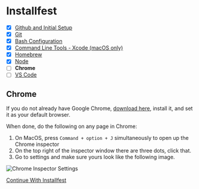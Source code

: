 # Installfest

- [x] [Github and Initial Setup](github.md)
- [x] [Git](git.md)
- [x] [Bash Configuration](bash.md)
- [x] [Command Line Tools - Xcode (macOS only)](command_line_tools.md)
- [x] [Homebrew](homebrew.md)
- [x] [Node](node.md)
- [ ] **Chrome**
- [ ] [VS Code](vscode.md)

## Chrome

If you do not already have Google Chrome, [download here](https://www.google.com/chrome/browser/desktop/index.html), install it, and set it as your
default browser.

When done, do the following on any page in Chrome:

1.  On MacOS, press `Command + option + J` simultaneously to open up the Chrome inspector
1.  On the top right of the inspector window there are three dots, click that.
1.  Go to settings and make sure yours look like the following image.

![Chrome Inspector Settings](https://git.generalassemb.ly/storage/user/5688/files/16fa008e-cecb-11e7-98dc-9a59e264c925)

[Continue With Installfest](vscode.md)
